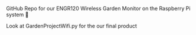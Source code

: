 GitHub Repo for our ENGR120 Wireless Garden Monitor on the Raspberry Pi system 🌱

Look at GardenProjectWifi.py for the our final product
